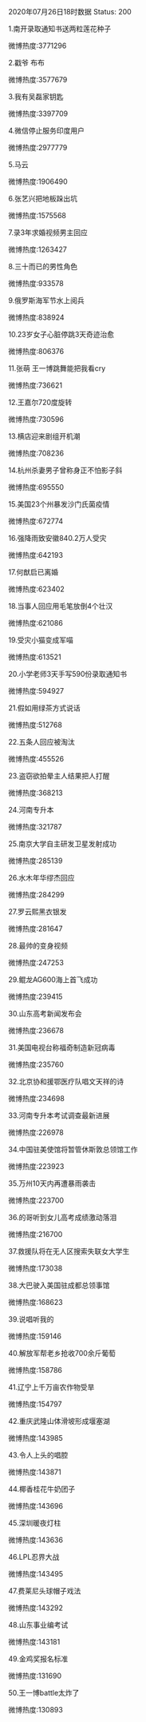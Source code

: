 2020年07月26日18时数据
Status: 200

1.南开录取通知书送两粒莲花种子

微博热度:3771296

2.戳爷 布布

微博热度:3577679

3.我有吴磊家钥匙

微博热度:3397709

4.微信停止服务印度用户

微博热度:2977779

5.马云

微博热度:1906490

6.张艺兴把地板跺出坑

微博热度:1575568

7.录3年求婚视频男主回应

微博热度:1263427

8.三十而已的男性角色

微博热度:933578

9.俄罗斯海军节水上阅兵

微博热度:838924

10.23岁女子心脏停跳3天奇迹治愈

微博热度:806376

11.张萌 王一博跳舞能把我看cry

微博热度:736621

12.王嘉尔720度旋转

微博热度:730596

13.横店迎来剧组开机潮

微博热度:708236

14.杭州杀妻男子曾称身正不怕影子斜

微博热度:695550

15.美国23个州暴发沙门氏菌疫情

微博热度:672774

16.强降雨致安徽840.2万人受灾

微博热度:642193

17.何猷启已离婚

微博热度:623402

18.当事人回应用毛笔放倒4个壮汉

微博热度:621086

19.受灾小猫变成军喵

微博热度:613521

20.小学老师3天手写590份录取通知书

微博热度:594927

21.假如用绿茶方式说话

微博热度:512768

22.五条人回应被淘汰

微博热度:455526

23.盗窃欲拍晕主人结果把人打醒

微博热度:368213

24.河南专升本

微博热度:321787

25.南京大学自主研发卫星发射成功

微博热度:285139

26.水木年华缪杰回应

微博热度:284299

27.罗云熙黑衣银发

微博热度:281647

28.最帅的变身视频

微博热度:247253

29.鲲龙AG600海上首飞成功

微博热度:239415

30.山东高考新闻发布会

微博热度:236678

31.美国电视台称福奇制造新冠病毒

微博热度:235760

32.北京协和援鄂医疗队唱文天祥的诗

微博热度:234698

33.河南专升本考试调查最新进展

微博热度:226978

34.中国驻美使馆将暂管休斯敦总领馆工作

微博热度:223923

35.万州10天内再遭暴雨袭击

微博热度:223700

36.的哥听到女儿高考成绩激动落泪

微博热度:216700

37.救援队将在无人区搜索失联女大学生

微博热度:173038

38.大巴驶入美国驻成都总领事馆

微博热度:168623

39.说唱听我的

微博热度:159146

40.解放军帮老乡抢收700余斤葡萄

微博热度:158786

41.辽宁上千万亩农作物受旱

微博热度:154797

42.重庆武隆山体滑坡形成堰塞湖

微博热度:143985

43.令人上头的唱腔

微博热度:143871

44.椰香桂花牛奶团子

微博热度:143696

45.深圳暖夜灯柱

微博热度:143636

46.LPL忍界大战

微博热度:143495

47.费莱尼头球帽子戏法

微博热度:143292

48.山东事业编考试

微博热度:143181

49.金鸡奖报名标准

微博热度:131690

50.王一博battle太炸了

微博热度:130893

